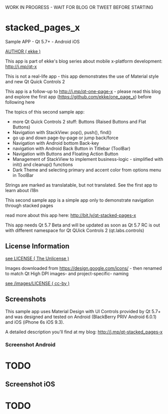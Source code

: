 WORK IN  PROGRESS - WAIT FOR BLOG OR TWEET BEFORE STARTING

# stacked_pages_x
Sample APP - Qt 5.7+ - Android iOS

[AUTHOR ( ekke )](AUTHOR.md)

This app is part of ekke's blog series about mobile x-platform development:
http://j.mp/qt-x

This is not a real-life app - this app demonstrates the use of Material style and new Qt Quick Controls 2

This app is a follow-up to http://j.mp/qt-one-page-x - please read this blog and explore the first app (https://github.com/ekke/one_page_x) before following here

The topics of this second sample app:

* more Qt Quick Controls 2 stuff: Buttons (Raised Buttons and Flat Buttons)
* Navigation with StackView: pop(), push(), find()
* go up and down page-by-page or jump back/force
* Navigation with Android bottom Back-key
* navigation with Android Back Button in Titlebar (ToolBar)
* Navigation with Buttons and Floating Action Button
* Management of StackView to implement business-logic - simplified with init() and cleanup() functions
* Dark Theme and selecting primary and accent color from options menu in ToolBar

Strings are marked as translatable, but not translated. See the first app to learn about i18n

This second sample app is a simple app only to demonstrate navigation through stacked pages
 
read more about this app here:
http://bit.ly/qt-stacked-pages-x

This app needs Qt 5.7 Beta and will be updated as soon as Qt 5.7 RC is out with different namespace for Qt QUick Controls 2 (qt.labs.controls)

## License Information
[see LICENSE ( The Unlicense )](LICENSE)

Images downloaded from https://design.google.com/icons/ - then renamed to match Qt High DPI images- and project-specific- naming

[see /images/LICENSE ( cc-by )](images/LICENSE)

## Screenshots
This sample app uses Material Design with UI Controls provided by Qt 5.7+ and was designed and tested on Android (BlackBerry PRIV Android 6.0.1) and iOS (iPhone 6s iOS 9.3).

A detailed description you'll find at my blog: http://j.mp/qt-stacked_pages-x

### Screenshot Android 
# TODO

## Screenshot iOS
# TODO
